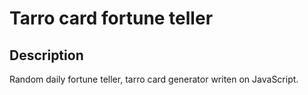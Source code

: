 # Tarro card fortune teller
## Description
Random daily fortune teller, tarro card generator writen on JavaScript.

